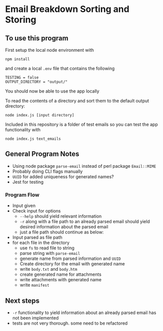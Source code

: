 # Email Breakdown Sorting and Storing

## To use this program

First setup the local node environment with
```
npm install
```

and create a local `.env` file that contains the following
```
TESTING = false
OUTPUT_DIRECTORY = "output/"
```
You should now be able to use the app locally

To read the contents of a directory and sort them to the default output directory:
```
node index.js [input directory]
```

Included in this repository is a folder of test emails so you can test the app functionality with
```
node index.js text_emails
```


## General Program Notes

- Using node package `parse-email` instead of perl package `Email::MIME`
- Probably doing CLI flags manually
- `UUID` for added uniqueness for generated names?
- Jest for testing

### Program Flow

- Input given
- Check input for options
  - `--help` should yield relevant information
  - `-r` along with a file path to an already parsed email should yield desired information about the parsed email
  - just a file path should continue as below:
- Input parsed as file path
- for each file in the directory
  - use `fs` to read file to string
  - parse string with `parse-email`
  - generate name from parsed information and `UUID`
  - Create directory for the email with generated name
  - write `body.txt` and `body.htm`
  - create generated name for attachments
  - write attachments with generated name
  - write `manifest`

## Next steps

- `-r` functionality to yield information about an already parsed email has not been implemented
- tests are not very thorough. some need to be refactored


